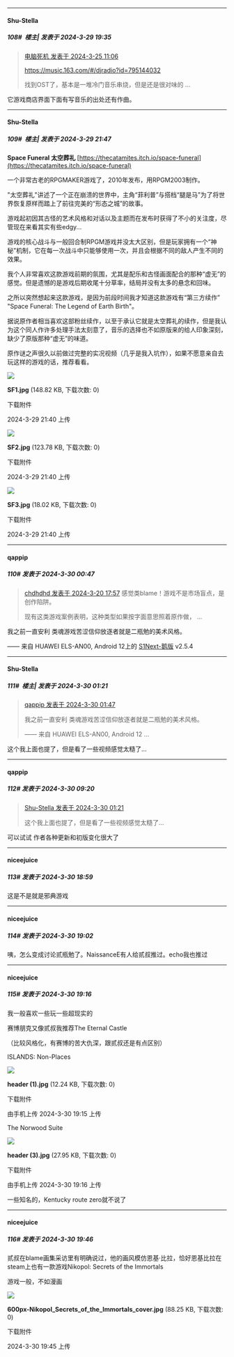 ﻿
*****

####  Shu-Stella  
##### 108#         楼主| 发表于 2024-3-29 19:35

<blockquote><a href="httphttps://bbs.saraba1st.com/2b/forum.php?mod=redirect&amp;goto=findpost&amp;pid=64366855&amp;ptid=2158489" target="_blank">电脑死机 发表于 2024-3-25 11:06</a>

https://music.163.com/#/djradio?id=795144032

找到OST了，基本是一堆冷门音乐串烧，但是还是很对味的 ...</blockquote>
它游戏商店界面下面有写音乐的出处还有作曲。


*****

####  Shu-Stella  
##### 109#         楼主| 发表于 2024-3-29 21:47

<strong>Space Funeral 太空葬礼</strong>
[https://thecatamites.itch.io/space-funeral](https://thecatamites.itch.io/space-funeral)

一个非常古老的RPGMAKER游戏了，2010年发布，用RPGM2003制作。

"太空葬礼"讲述了一个正在崩溃的世界中，主角“菲利普”与搭档“腿是马”为了将世界恢复原样而踏上了前往完美的“形态之城”的故事。

游戏起初因其古怪的艺术风格和对话以及主题而在发布时获得了不小的关注度，尽管现在来看其实有些edgy...

游戏的核心战斗与一般回合制RPGM游戏并没太大区别，但是玩家拥有一个“神秘”机制，它在每一次战斗中只能够使用一次，并且会根据不同的敌人产生不同的效果。

我个人非常喜欢这款游戏前期的氛围，尤其是配乐和古怪画面配合的那种“虚无”的感觉。但是遗憾的是游戏后期收尾十分草率，结局并没有太多的悬念和回味。

之所以突然想起来这款游戏，是因为前段时间我才知道这款游戏有“第三方续作” "Space Funeral: The Legend of Earth Birth"。

据说原作者相当喜欢这部粉丝续作，以至于承认它就是太空葬礼的续作，但是我认为这个同人作许多处理手法太刻意了，音乐的选择也不如原版来的给人印象深刻，缺少了原版那种“虚无”的味道。

原作谜之声很久以前做过完整的实况视频（几乎是我入坑作），如果不愿意亲自去玩这样的游戏的话，推荐看看。

<img src="https://img.saraba1st.com/forum/202403/29/224006tuijtz7el6jry6ee.jpg" referrerpolicy="no-referrer">

<strong>SF1.jpg</strong> (148.82 KB, 下载次数: 0)

下载附件

2024-3-29 21:40 上传

<img src="https://img.saraba1st.com/forum/202403/29/224006hptz2iu2g2gcnatw.jpg" referrerpolicy="no-referrer">

<strong>SF2.jpg</strong> (123.78 KB, 下载次数: 0)

下载附件

2024-3-29 21:40 上传

<img src="https://img.saraba1st.com/forum/202403/29/224006qn7mc728wjmsimwv.jpg" referrerpolicy="no-referrer">

<strong>SF3.jpg</strong> (18.02 KB, 下载次数: 0)

下载附件

2024-3-29 21:40 上传


*****

####  qappip  
##### 110#       发表于 2024-3-30 00:47

<blockquote><a href="httphttps://bbs.saraba1st.com/2b/forum.php?mod=redirect&amp;goto=findpost&amp;pid=64313412&amp;ptid=2158489" target="_blank">chdhdhd 发表于 2024-3-20 17:57</a>
感觉类blame！游戏不是市场盲点，是创作陷阱。

现有这类游戏案例表明，这种类型如果按字面意思照着原作做， ...</blockquote>
我之前一直安利 类魂游戏苦涩信仰放逐者就是二瓶勉的美术风格。

—— 来自 HUAWEI ELS-AN00, Android 12上的 [S1Next-鹅版](https://github.com/ykrank/S1-Next/releases) v2.5.4


*****

####  Shu-Stella  
##### 111#         楼主| 发表于 2024-3-30 01:21

<blockquote><a href="httphttps://bbs.saraba1st.com/2b/forum.php?mod=redirect&amp;goto=findpost&amp;pid=64424429&amp;ptid=2158489" target="_blank">qappip 发表于 2024-3-30 01:47</a>

我之前一直安利 类魂游戏苦涩信仰放逐者就是二瓶勉的美术风格。

—— 来自 HUAWEI ELS-AN00, Android 12 ...</blockquote>
这个我上面也提了，但是看了一些视频感觉太糙了…


*****

####  qappip  
##### 112#       发表于 2024-3-30 09:20

<blockquote><a href="httphttps://bbs.saraba1st.com/2b/forum.php?mod=redirect&amp;goto=findpost&amp;pid=64424575&amp;ptid=2158489" target="_blank">Shu-Stella 发表于 2024-3-30 01:21</a>

这个我上面也提了，但是看了一些视频感觉太糙了…</blockquote>
可以试试 作者各种更新和初版变化很大了 


*****

####  niceejuice  
##### 113#       发表于 2024-3-30 18:59

这是不是就是邪典游戏

*****

####  niceejuice  
##### 114#       发表于 2024-3-30 19:02

咦，怎么变成讨论贰瓶勉了。NaissanceE有人给贰叔推过。echo我也推过


*****

####  niceejuice  
##### 115#       发表于 2024-3-30 19:16

我一般喜欢一些玩一些超现实的

赛博朋克又像贰叔我推荐The Eternal Castle

（比较风格化，有赛博的苦大仇深，跟贰叔还是有点区别）

ISLANDS: Non-Places

<img src="https://img.saraba1st.com/forum/202403/30/191550n7jgub2o7u575ebo.jpg" referrerpolicy="no-referrer">

<strong>header (1).jpg</strong> (12.24 KB, 下载次数: 0)

下载附件

由手机上传
2024-3-30 19:15 上传

The Norwood Suite

<img src="https://img.saraba1st.com/forum/202403/30/191630rzswlm4ifjlw4svv.jpg" referrerpolicy="no-referrer">

<strong>header (3).jpg</strong> (27.95 KB, 下载次数: 0)

下载附件

由手机上传
2024-3-30 19:16 上传

一些知名的，Kentucky route zero就不说了


*****

####  niceejuice  
##### 116#       发表于 2024-3-30 19:46

贰叔在blame画集采访里有明确说过，他的画风模仿恩基·比拉，恰好恩基比拉在steam上也有一款游戏Nikopol: Secrets of the Immortals

游戏一般，不如漫画

<img src="https://img.saraba1st.com/forum/202403/30/194556iey2yq0ntqj9eqql.jpg" referrerpolicy="no-referrer">

<strong>600px-Nikopol_Secrets_of_the_Immortals_cover.jpg</strong> (88.25 KB, 下载次数: 0)

下载附件

2024-3-30 19:45 上传


